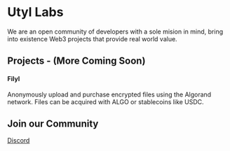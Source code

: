 # Utyl Labs

We are an open community of developers with a sole mision in mind, bring into existence Web3 projects that provide real world value.

## Projects - (More Coming Soon)

#### Filyl

Anonymously upload and purchase encrypted files using the Algorand network. Files can be acquired with ALGO or stablecoins like USDC.

## Join our Community

[Discord](https://discord.gg/U5Cwrt7pvK)

